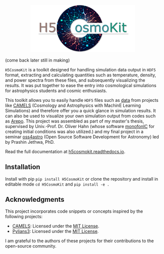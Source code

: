 <p align="center">
  <img width="340" src="https://github.com/forusovam46/H5CosmoKit/blob/main/docs/source/_static/logo.png">
</p>

(come back later still in making)

`H5CosmoKit` is a toolkit designed for handling simulation data output in `HDF5` format, 
extracting and calculating quantities such as temperature, density, 
and power spectra from these files, and subsequently visualizing the results. 
It was put together to ease the entry into cosmological simulations for 
astrophysics students and cosmic enthusiasts.

This toolkit allows you to easily handle `HDF5` files such as [data](https://users.flatironinstitute.org/~camels/Sims/) from projects like [CAMELS](https://www.camel-simulations.org/) (Cosmology and Astrophysics with MachinE Learning Simulations) and therefore offer you a quick glance in simulation results. It can also be used to visualize your own simulation output from codes such as [Arepo](https://arepo-code.org/). This project was assembled as part of my master's thesis, supervised by Univ.-Prof. Dr. Oliver Hahn 
(whose software [monofonIC](https://bitbucket.org/ohahn/monofonic/src/master/) for creating initial conditions was also utilized.)
and my final project in a seminar [oss4astro](https://github.com/prashjet/oss4astro) (Open Source Software Development for Astronomy) led by Prashin Jethwa, PhD.

Read the full documentation at [h5cosmokit.readthedocs.io](https://h5cosmokit.readthedocs.io/).

## Installation

Install with pip
`pip install H5CosmoKit`
or clone the repository and install in editable mode
`cd H5CosmoKit` and
`pip install -e .`

## Acknowledgments

This project incorporates code snippets or concepts inspired by the following projects:

- [CAMELS](https://github.com/franciscovillaescusa/CAMELS): Licensed under the [MIT License](https://github.com/franciscovillaescusa/CAMELS/blob/master/LICENSE).
- [Pylians3](https://github.com/franciscovillaescusa/Pylians3): Licensed under the [MIT License](https://github.com/franciscovillaescusa/Pylians3/blob/master/LICENSE).

I am grateful to the authors of these projects for their contributions to the open-source community.